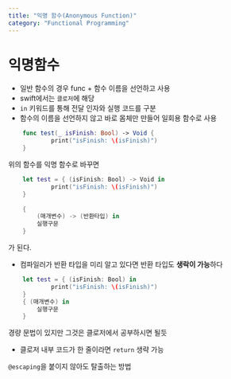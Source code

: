 ```yaml
---
title: "익명 함수(Anonymous Function)"
category: "Functional Programming"
---
```


# 익명함수

- 일반 함수의 경우 func + 함수 이름을 선언하고 사용
- swift에서는 `클로저`에 해당
- `in` 키워드를 통해 전달 인자와 실행 코드를 구분
- 함수의 이름을 선언하지 않고 바로 몸체만 만들어 일회용 함수로 사용

```swift
    func test(_ isFinish: Bool) -> Void {
            print("isFinish: \(isFinish)")
    }
```
위의 함수를  익명 함수로 바꾸면
```swift
    let test = { (isFinish: Bool) -> Void in
            print("isFinish: \(isFinish)")
    }
    
    {
        (매개변수) -> (반환타입) in
        실행구문
    }
```
가 된다.

- 컴파일러가 반환 타입을 미리 알고 있다면 반환 타입도 **생락이 가능**하다
```swift
    let test = { (isFinish: Bool) in
            print("isFinish: \(isFinish)")
    }
    { (매개변수) in
        실행구문
    }
```
경량 문법이 있지만 그것은 클로저에서 공부하시면 될듯

 * 클로저 내부 코드가 한 줄이라면 `return` 생략 가능

`@escaping`을 붙이지 않아도 탈출하는 방법
